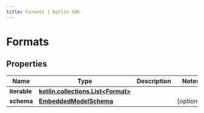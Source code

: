 ```yaml
---
title: Formats | Kotlin SDK
---
```



# Formats

## Properties
Name | Type | Description | Notes
------------ | ------------- | ------------- | -------------
**iterable** | [**kotlin.collections.List&lt;Format&gt;**](Format) |  | 
**schema** | [**EmbeddedModelSchema**](EmbeddedModelSchema) |  |  [optional]



